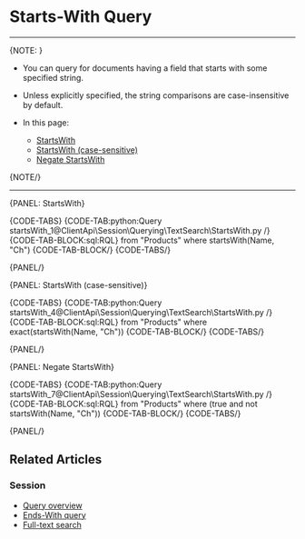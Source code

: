 ﻿# Starts-With Query

---

{NOTE: }

* You can query for documents having a field that starts with some specified string.  

* Unless explicitly specified, the string comparisons are case-insensitive by default.

* In this page:
  * [StartsWith](../../../../client-api/session/querying/text-search/starts-with-query#startswith)
  * [StartsWith (case-sensitive)](../../../../client-api/session/querying/text-search/starts-with-query#startswith-(case-sensitive))
  * [Negate StartsWith](../../../../client-api/session/querying/text-search/starts-with-query#negate-startswith)

{NOTE/}

---

{PANEL: StartsWith}

{CODE-TABS}
{CODE-TAB:python:Query startsWith_1@ClientApi\Session\Querying\TextSearch\StartsWith.py /}
{CODE-TAB-BLOCK:sql:RQL}
from "Products"
where startsWith(Name, "Ch")
{CODE-TAB-BLOCK/}
{CODE-TABS/}

{PANEL/}

{PANEL: StartsWith (case-sensitive)}

{CODE-TABS}
{CODE-TAB:python:Query startsWith_4@ClientApi\Session\Querying\TextSearch\StartsWith.py /}
{CODE-TAB-BLOCK:sql:RQL}
from "Products"
where exact(startsWith(Name, "Ch"))
{CODE-TAB-BLOCK/}
{CODE-TABS/}

{PANEL/}

{PANEL: Negate StartsWith}

{CODE-TABS}
{CODE-TAB:python:Query startsWith_7@ClientApi\Session\Querying\TextSearch\StartsWith.py /}
{CODE-TAB-BLOCK:sql:RQL}
from "Products"
where (true and not startsWith(Name, "Ch"))
{CODE-TAB-BLOCK/}
{CODE-TABS/}

{PANEL/}

## Related Articles

### Session

- [Query overview](../../../../client-api/session/querying/how-to-query)
- [Ends-With query](../../../../client-api/session/querying/text-search/ends-with-query)
- [Full-text search](../../../../client-api/session/querying/text-search/full-text-search)


